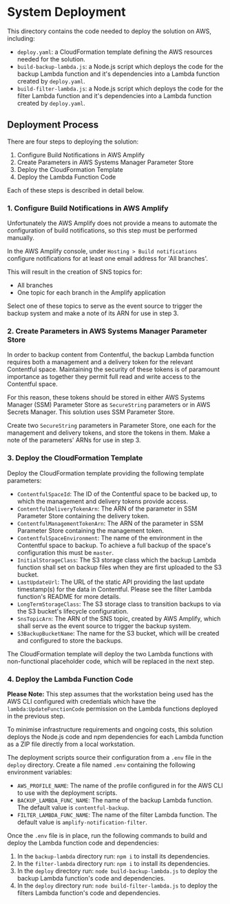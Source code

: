 # System Deployment
This directory contains the code needed to deploy the solution on AWS, including:

- `deploy.yaml`: a CloudFormation template defining the AWS resources needed for the solution.
- `build-backup-lambda.js`: a Node.js script which deploys the code for the backup Lambda function and it's dependencies into a Lambda function created by `deploy.yaml`.
- `build-filter-lambda.js`: a Node.js script which deploys the code for the filter Lambda function and it's dependencies into a Lambda function created by `deploy.yaml`.

## Deployment Process
There are four steps to deploying the solution:

1. Configure Build Notifications in AWS Amplify
2. Create Parameters in AWS Systems Manager Parameter Store
3. Deploy the CloudFormation Template
4. Deploy the Lambda Function Code

Each of these steps is described in detail below.

### 1. Configure Build Notifications in AWS Amplify
Unfortunately the AWS Amplify does not provide a means to automate the configuration of build notifications, so this step must be performed manually.

In the AWS Amplify console, under `Hosting > Build notifications` configure notifications for at least one email address for 'All branches'.

This will result in the creation of SNS topics for:
- All branches
- One topic for each branch in the Amplify application

Select one of these topics to serve as the event source to trigger the backup system and make a note of its ARN for use in step 3.

### 2. Create Parameters in AWS Systems Manager Parameter Store
In order to backup content from Contentful, the backup Lambda function requires both a management and a delivery token for the relevant Contentful space. Maintaining the security of these tokens is of paramount importance as together they permit full read and write access to the Contentful space.

For this reason, these tokens should be stored in either AWS Systems Manager (SSM) Parameter Store as `SecureString` parameters or in AWS Secrets Manager. This solution uses SSM Parameter Store.

Create two `SecureString` parameters in Parameter Store, one each for the management and delivery tokens, and store the tokens in them. Make a note of the parameters' ARNs for use in step 3.

### 3. Deploy the CloudFormation Template
Deploy the CloudFormation template providing the following template parameters:

- `ContentfulSpaceId`: The ID of the Contentful space to be backed up, to which the management and delivery tokens provide access.
- `ContentfulDeliveryTokenArn`: The ARN of the parameter in SSM Parameter Store containing the delivery token.
- `ContentfulManagementTokenArn`: The ARN of the parameter in SSM Parameter Store containing the management token.
- `ContentfulSpaceEnvironment`: The name of the environment in the Contentful space to backup. To achieve a full backup of the space's configuration this must be `master`.
- `InitialStorageClass`: The S3 storage class which the backup Lambda function shall set on backup files when they are first uploaded to the S3 bucket.
- `LastUpdateUrl`: The URL of the static API providing the last update timestamp(s) for the data in Contentful. Please see the filter Lambda function's README for more details.
- `LongTermStorageClass`: The S3 storage class to transition backups to via the S3 bucket's lifecycle configuration.
- `SnsTopicArn`: The ARN of the SNS topic, created by AWS Amplify, which shall serve as the event source to trigger the backup system.
- `S3BackupBucketName`: The name for the S3 bucket, which will be created and configured to store the backups.

The CloudFormation template will deploy the two Lambda functions with non-functional placeholder code, which will be replaced in the next step.

### 4. Deploy the Lambda Function Code

**Please Note:** This step assumes that the workstation being used has the AWS CLI configured with credentials which have the `lambda:UpdateFunctionCode` permission on the Lambda functions deployed in the previous step.

To minimise infrastructure requirements and ongoing costs, this solution deploys the Node.js code and npm dependencies for each Lambda function as a ZIP file directly from a local workstation.

The deployment scripts source their configuration from a `.env` file in the `deploy` directory. Create a file named `.env` containing the following environment variables:

- `AWS_PROFILE_NAME`: The name of the profile configured in for the AWS CLI to use with the deployment scripts.
- `BACKUP_LAMBDA_FUNC_NAME`: The name of the backup Lambda function. The default value is `contentful-backup`.
- `FILTER_LAMBDA_FUNC_NAME`: The name of the filter Lambda function. The default value is `amplify-notification-filter`.

Once the `.env` file is in place, run the following commands to build and deploy the Lambda function code and dependencies:

1. In the `backup-lambda` directory run: `npm i` to install its dependencies.
2. In the `filter-lambda` directory run: `npm i` to install its dependencies.
3. In the `deploy` directory run: `node build-backup-lambda.js` to deploy the backup Lambda function's code and dependencies.
4. In the `deploy` directory run: `node build-filter-lambda.js` to deploy the filters Lambda function's code and dependencies.